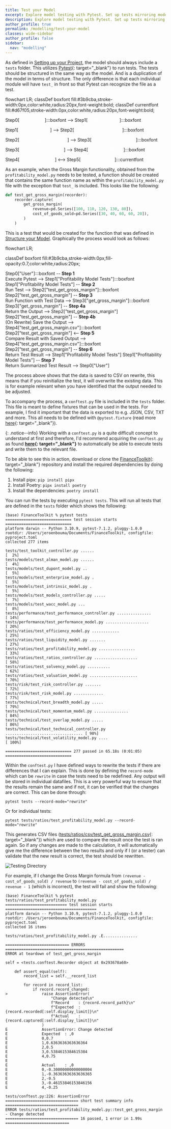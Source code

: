 ```yaml
---
title: Test your Model
excerpt: Explore model testing with Pytest. Set up tests mirroring model structure, ensuring accurate results through data recording and comparison. 
description: Explore model testing with Pytest. Set up tests mirroring model structure, ensuring accurate results through data recording and comparison.
author_profile: true
permalink: /modelling/test-your-model
classes: wide-sidebar
author_profile: false
sidebar:
  nav: "modelling"
---
```


<script src="https://cdn.jsdelivr.net/npm/mermaid@10.6.0/dist/mermaid.min.js"></script>

As defined in [Setting up your Project](/modelling/setting-up-your-project), the model should always include a `tests` folder. This utilizes [Pytest](https://docs.pytest.org/en/){: target="_blank"} to run tests. The tests should be structured in the same way as the model. And is a duplication of the model in terms of structure. The only difference is that each individual module will have `test_` in front so that Pytest can recognize the file as a test.

<div class="mermaid">
flowchart LR;
classDef boxfont fill:#3b9cba,stroke-width:0px,color:white,radius:20px,font-weight:bold;
classDef currentfont fill:#d67f05,stroke-width:0px,color:white,radius:20px,font-weight:bold;

Step0[<a href="/modelling/introduction" style="color:white;text-decoration:none">Introduction</a>]:::boxfont --> Step1[<a href="/modelling/getting-started" style="color:white;text-decoration:none">Getting Started</a>]:::boxfont

Step1[<a href="/modelling/getting-started" style="color:white;text-decoration:none">Getting Started</a>] --> Step2[<a href="/modelling/setting-up-your-project" style="color:white;text-decoration:none">Setting up your Project</a>]:::boxfont

Step2[<a href="/modelling/setting-up-your-project" style="color:white;text-decoration:none">Setting up your Project</a>] -->  Step3[<a href="/modelling/structure-your-model" style="color:white;text-decoration:none">Structure your Model</a>]:::boxfont

Step3[<a href="/modelling/structure-your-model" style="color:white;text-decoration:none">Structure your Model</a>] --> Step4[<a href="/modelling/build-your-model" style="color:white;text-decoration:none">Build your Model</a>]:::boxfont

Step4[<a href="/modelling/build-your-model" style="color:white;text-decoration:none">Build your Model</a>] <--> Step5[<a href="/modelling/test-your-model" style="color:white;text-decoration:none">Test your Model</a>]:::currentfont
</div>

As an example, when the Gross Margin functionality, obtained from the `profitability_model.py` needs to be tested, a function should be created that contains the same function name as within the `profitability_model.py` file with the exception that `test_` is included. This looks like the following:

```python
def test_get_gross_margin(recorder):
    recorder.capture(
        get_gross_margin(
            revenue=pd.Series([100, 110, 120, 130, 80]),
            cost_of_goods_sold=pd.Series([30, 40, 60, 60, 20]),
        )
    )
```

This is a test that would be created for the function that was defined in [Structure your Model](/modelling/structure-your-model). Graphically the process would look as follows:

<div class="mermaid">
flowchart LR;

classDef boxfont fill:#3b9cba,stroke-width:0px,fill-opacity:0.7,color:white,radius:20px;

Step0["User"]:::boxfont -- <b>Step 1<br></b>Execute Pytest --> Step1["Profitability Model Tests"]:::boxfont
Step1["Profitability Model Tests"] -- <b>Step 2<br></b>Run Test --> Step2["test_get_gross_margin"]:::boxfont
Step2["test_get_gross_margin"] -- <b>Step 3<br></b>Run Function with Test Data --> Step3["get_gross_margin"]:::boxfont
Step3["get_gross_margin"] -- <b>Step 4a<br></b>Return the Output --> Step2["test_get_gross_margin"]
Step2["test_get_gross_margin"] -- <b>Step 4b<br></b> (On Rewrite) Save the Output --> Step4["test_get_gross_margin.csv"]:::boxfont
Step2["test_get_gross_margin"] <-- <b>Step 5<br></b> Compare Result with Saved Output --> Step4["test_get_gross_margin.csv"]:::boxfont
Step2["test_get_gross_margin"] -- <b>Step 6<br></b>Return Test Result --> Step1["Profitability Model Tests"]
Step1["Profitability Model Tests"] -- <b>Step 7<br></b>Return Summarized Test Result --> Step0["User"]
</div>

The process above shows that the data is saved to CSV on rewrite, this means that if you reinitialize the test, it will overwrite the existing data. This is for example relevant when you have identified that the output needed to be adjusted.

To accompany the process, a `conftest.py` file is included in the `tests` folder. This file is meant to define fixtures that can be used in the tests. For example, I find it important that the data is exported to e.g. JSON, CSV, TXT and more. This all needs to be defined with `@pytest.fixture` (read more [here](https://docs.pytest.org/en/6.2.x/fixture.html){: target="_blank"}).

{: .notice--info}
Working with a `conftest.py` is a quite difficult concept to understand at first and therefore, I'd recommend acquiring the `conftest.py` as found **[here](https://github.com/JerBouma/FinanceToolkit/blob/main/tests/conftest.py){: target="_blank"}** to automatically be able to execute tests and write them to the relevant file.

To be able to see this in action, download or clone the [FinanceToolkit](https://github.com/JerBouma/FinanceToolkit){: target="_blank"} repository and install the required dependencies by doing the following:

1. Install pipx: `pip install pipx`
2. Install Poetry: `pipx install poetry`
3. Install the dependencies: `poetry install`

You can run the tests by executing `pytest tests`. This will run all tests that are defined in the `tests` folder which shows the following:

```shell
(base) FinanceToolkit % pytest tests
============================= test session starts =============================
platform darwin -- Python 3.10.9, pytest-7.1.2, pluggy-1.0.0
rootdir: /Users/jeroenbouma/Documents/FinanceToolkit, configfile: pyproject.toml
collected 277 items                                                                                                                                                                   

tests/test_toolkit_controller.py ......                                         [  2%]
tests/models/test_alman_model.py ......                                         [  4%]
tests/models/test_dupont_model.py ..                                            [  5%]
tests/models/test_enterprise_model.py .                                         [  5%]
tests/models/test_intrinsic_model.py .                                          [  5%]
tests/models/test_models_controller.py .....                                    [  7%]
tests/models/test_wacc_model.py ...                                             [  8%]
tests/performance/test_performance_controller.py ...............                [ 14%]
tests/performance/test_performance_model.py ...................                 [ 20%]
tests/ratios/test_efficiency_model.py ............                              [ 25%]
tests/ratios/test_liquidity_model.py .......                                    [ 27%]
tests/ratios/test_profitability_model.py ................                       [ 33%]
tests/ratios/test_ratios_controller.py ...................                      [ 58%]
tests/ratios/test_solvency_model.py ..........                                  [ 62%]
tests/ratios/test_valuation_model.py .....................                      [ 70%]
tests/risk/test_risk_controller.py .......                                      [ 72%]
tests/risk/test_risk_model.py .............                                     [ 77%]
tests/technical/test_breadth_model.py .....                                     [ 79%]
tests/technical/test_momentum_model.py ...............                          [ 84%]
tests/technical/test_overlap_model.py .....                                     [ 86%]
tests/technical/test_technical_controller.py .................................. [ 98%]
tests/technical/test_volatility_model.py ....                                   [ 100%]

============================= 277 passed in 65.18s (0:01:05) =============================
```

Within the `conftest.py` I have defined ways to rewrite the tests if there are differences that I can explain. This is done by defining the `record-mode` which can be `rewrite` in case the tests need to be redefined. Any output will be stored in individual datafiles. This is a very powerful way to ensure that the results remain the same and if not, it can be verified that the changes are correct. This can be done through:

```shell
pytest tests --record-mode="rewrite"
```

Or for individual tests:

```shell
pytest tests/ratios/test_profitability_model.py --record-mode="rewrite"
```

This generates CSV files ([tests/ratios/csv/test_get_gross_margin.csv](https://github.com/JerBouma/FinanceToolkit/blob/main/tests/ratios/csv/test_profitability_model/test_get_gross_margin.csv){: target="_blank"}) which are used to compare the result once the test is ran again. So if any changes are made to the calculation, it will automatically give me the difference between the two results and only if I (or a tester) can validate that the new result is correct, the test should be rewritten.

![Testing Directory](/assets/images/modelling/test-your-model/testing-directory.png)

For example, if I change the Gross Margin formula from `(revenue - cost_of_goods_sold) / revenue` to `(revenue - cost_of_goods_sold) / revenue - 1` (which is incorrect), the test will fail and show the following:

```shell
(base) FinanceToolkit % pytest tests/ratios/test_profitability_model.py 
=========================== test session starts ========================================
platform darwin -- Python 3.10.9, pytest-7.1.2, pluggy-1.0.0
rootdir: /Users/jeroenbouma/Documents/FinanceToolkit, configfile: pyproject.toml
collected 16 items                                                                                                                                                                    

tests/ratios/test_profitability_model.py .E...............

============================ ERRORS ====================================================
ERROR at teardown of test_get_gross_margin

self = <tests.conftest.Recorder object at 0x293678a60>

    def assert_equal(self):
        record_list = self.__record_list
    
        for record in record_list:
            if record.record_changed:
>               raise AssertionError(
                    "Change detected\n"
                    f"Record    : {record.record_path}\n"
                    f"Expected  : {record.recorded[:self.display_limit]}\n"
                    f"Actual    : {record.captured[:self.display_limit]}\n"
                )
E               AssertionError: Change detected
E               Expected  : ,0
E               0,0.7
E               1,0.6363636363636364
E               2,0.5
E               3,0.5384615384615384
E               4,0.75
E               
E               Actual    : ,0
E               0,-0.30000000000000004
E               1,-0.36363636363636365
E               2,-0.5
E               3,-0.46153846153846156
E               4,-0.25

tests/conftest.py:226: AssertionError
================================ short test summary info ================================
ERROR tests/ratios/test_profitability_model.py::test_get_gross_margin - Change detected
================================ 16 passed, 1 error in 1.99s ============================
```